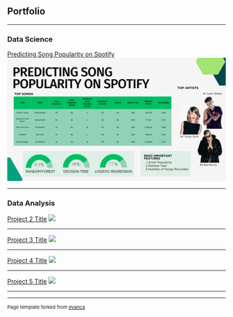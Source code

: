 ## Portfolio

---

### Data Science 

[Predicting Song Popularity on Spotify](/Capstone_page)
<img src="images/Presentation Dashboard.png"/>

---

### Data Analysis

[Project 2 Title](/pdf/sample_presentation.pdf)
<img src="images/dummy_thumbnail.jpg?raw=true"/>

---
[Project 3 Title](http://example.com/)
<img src="images/dummy_thumbnail.jpg?raw=true"/>

---
[Project 4 Title](http://example.com/)
<img src="images/dummy_thumbnail.jpg?raw=true"/>

---
[Project 5 Title](http://example.com/)
<img src="images/dummy_thumbnail.jpg?raw=true"/>


---




---
<p style="font-size:11px">Page template forked from <a href="https://github.com/evanca/quick-portfolio">evanca</a></p>
<!-- Remove above link if you don't want to attibute -->
